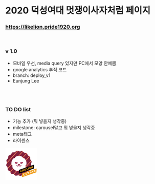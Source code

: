 # 2020 덕성여대 멋쟁이사자처럼 페이지

### https://likelion.pride1920.org
<br/>

### v 1.0
- 모바일 우선, media query 있지만 PC에서 모양 안예쁨
- google analytics 추적 코드
- branch: deploy_v1
- Eunjung Lee

<br/>
<br/>

### TO DO list
- 기능 추가 (뭐 넣을지 생각중)
- milestone: carousel말고 뭐 넣을지 생각중
- meta태그
- 라이센스



<img alt='lionface' src='static/img/likelionds.png' width='100px' height='100px'>


